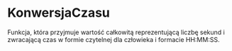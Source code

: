 # KonwersjaCzasu
Funkcja, która przyjmuje wartość całkowitą reprezentującą liczbę sekund i zwracającą czas w formie czytelnej dla człowieka i formacie HH:MM:SS.
